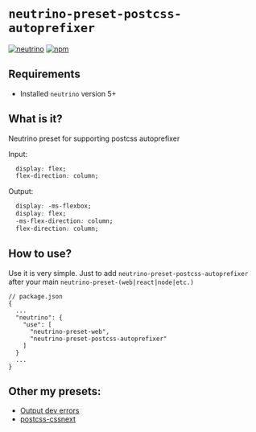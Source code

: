# `neutrino-preset-postcss-autoprefixer`
[![neutrino](https://img.shields.io/badge/neutrino-v5-blue.svg)]()
[![npm](https://img.shields.io/npm/dt/neutrino-preset-postcss-autoprefixer.svg)]()

## Requirements

- Installed `neutrino` version 5+


## What is it?
Neutrino preset for supporting postcss autoprefixer

Input:
```css
  display: flex;
  flex-direction: column;
```


Output:
```css
  display: -ms-flexbox;
  display: flex;
  -ms-flex-direction: column;
  flex-direction: column;
```
## How to use?
Use it is very simple. Just to add `neutrino-preset-postcss-autoprefixer` after your main `neutrino-preset-(web|react|node|etc.)`

```
// package.json
{
  ...
  "neutrino": {
    "use": [
      "neutrino-preset-web",
      "neutrino-preset-postcss-autoprefixer"
    ]
  }
  ...
}
```

## Other my presets:

- [Output dev errors](https://www.npmjs.com/package/neutrino-preset-dev-errors)
- [postcss-cssnext](https://www.npmjs.com/package/neutrino-preset-postcss-cssnext)
